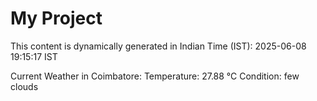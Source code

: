 # My Project

This content is dynamically generated in Indian Time (IST): 2025-06-08 19:15:17 IST


Current Weather in Coimbatore:
Temperature: 27.88 °C
Condition: few clouds
